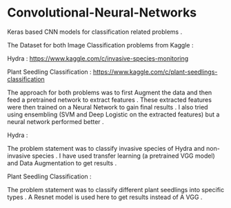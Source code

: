 # Convolutional-Neural-Networks
Keras based CNN models for classification related problems .

The Dataset for both Image Classification problems from Kaggle :

Hydra : https://www.kaggle.com/c/invasive-species-monitoring

Plant Seedling Classification : https://www.kaggle.com/c/plant-seedlings-classification

The approach for both problems was to first Augment the data and then feed a pretrained network to extract features . These extracted features were
then trained on a Neural Network to gain final results . I also tried using ensembling (SVM and Deep Logistic on the extracted features)  but a neural network 
performed better .


Hydra :

The problem statement was to classify invasive species of Hydra and non-invasive species . I have used transfer learning (a pretrained VGG model)
and Data Augmentation to get results .




Plant Seedling Classification :

The problem statement was to classify different plant seedlings into specific types . A Resnet model is used here to get results instead of A VGG .
